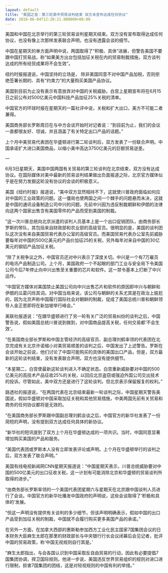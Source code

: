 ```yaml
---
layout: default
title: "美国之音：第三轮美中贸易谈判结束 双方未宣布达成任何协议"
date: 2018-06-04T12:20:21.000000+08:00
---
```


美国和中国在北京举行的第三轮贸易谈判星期天结束。双方没有宣布取得达成任何协议，也没有像上次那样发表联合声明，也没有透露会谈的细节。

中国在星期天的单方面声明中说，两国取得了“积极、具体”进展，但警告美国不要跟中国打贸易战，称“如果美方出台包括加征关税在内的贸易制裁措施，双方谈判达成的所有经贸成果将不会生效”。

纽约时报报道说，中国坚持的立场是， 除非美国同意不对中国产品加税，否则拒绝签署长期的、具有“约束力”的大量购买美国产品协议。

美国到目前为止没有表示有意放弃对中国的关税威胁。白宫上星期宣布将在6月15日之前公布对500亿美元中国科技产品加征25%关税的清单。

中国官方的环球时报在星期天的一篇社评中说，关税和扩大出口，美方不可能二者兼得。

美国商务部长罗斯周日在与中方会谈开始时对记者说：“到目前为止，我们的会议一直都很友好、坦诚，并且涵盖了有关特定出口产品的话题。”

上个月中美贸易代表团在华盛顿进行第二轮谈判后，双方发表了一份联合声明。中国承诺扩大进口美国商品，以缩小美中高达3750亿美元的巨额贸易逆差。

—

6月3日星期天，美国中国两国有关贸易的第三轮谈判在北京结束，双方没有达成协议。在国际媒体对美中最新的贸易谈判结果做出负面报道之际，北京官方媒体似乎是在努力发掘这轮没有协议的会谈的积极意义。

美国《纽约时报》报道说，“美中双方显然相持不下，这就使川普政府面临如何应对中国的工业政策的问题。这一僵局也使两国之间一个棘手的问题悬而未决，这就是中国的通讯设备制造公司中兴的问题。先前中兴因为违反制裁朝鲜和伊朗的法律向这两个国家出售含有美国零件的产品而受到美国的制裁。

“这一次川普总统向北京派遣的谈判人员基本上是一个出口促销团队，由商务部长罗斯的带队，其包括来自财政部和农业部的高级官员。很明显的是，美国的谈判团队这次没有来自美国贸易代表办公室的高级官员。而美国贸易代表办公室先前威胁要每年对中国的500亿美元的产品价加征25的关税，另外每年对来自中国的30亿美元的钢铝产品加征关税。

“除了关税争议之外，中国官员还对中兴表示了深度关切。中兴是一个有7万雇员的电讯产品制造公司。上个月，美国政府一个不起眼的部门工业与安全局下令美国公司今后7年停止向中兴出售至关重要的芯片和软件。这一禁令基本上打断了中兴运作。

“中国官方媒体对美国禁止美国公司向中兴出售芯片和软件的原因即中兴与朝鲜和伊朗的瓜葛闪烁其词。对中国当局来说，该公司与朝鲜的关系尤其是在政治上尴尬的，因为北京声称中国履行国际社会对朝鲜的制裁，促成了美国总统川普和朝鲜领导人金正恩即将在新加坡举行峰会。”

美联社报道说：“在跟华盛顿进行了另一轮有关广泛的贸易纠纷的谈判之后，中国警告说，假如美国总统川普说到做到，对中国商品提高关税，任何交易都‘不会生效’。

“在美国商业部长罗斯和中国主管经济的高级官员、副总理刘鹤率领的代表团在北京完成有关北京许诺缩小对美贸易顺差的谈判之后，中国发出了上述警告。罗斯在会谈开始之前说，他们讨论了中国可能购买的具体的美国出口产品，但是，双方最新的这轮谈判结束，没有发表联合声明，双方也没有提供细节。

“本星期二，白宫使最新这轮谈判进入不确定状态。白宫重新威胁要对中国的500亿美元的高技术产品征收25%的关税，以回应北京盗窃或强迫外国公司交出技术的投诉。尽管如此，美中双方还是进行了这轮谈判。但北京表示保留报复的权利。”

路透社的报道说，“在两国代表在北京结束最新一轮谈判之际，中国星期天警告美国说，假如华盛顿对中国采取加征关税和其他贸易措施，中美两国先前有关贸易和商务的任何协议都将是无效的。

“在美国商务部长罗斯跟中国副总理刘鹤会谈之后，中国官方的新华社发表了一份简短的声明，没有提到双方达成任何具体的新协议。

“新华社的短讯提到了双方上个月在华盛顿达成的一项共识。当时，中国同意显著增加购买美国的产品和服务。

“美国代表团或罗斯本人没有立即发表评论或声明。上个月在华盛顿举行的谈判之后，双方发表了联合声明。”

美国有线电视新闻网CNN星期天报道说：“中国星期天表示，川普总统威胁要对中国的500亿美元的出口征收关税，这一计划有可能消除北京和华盛顿的贸易谈判所取得的进步。”

“由商务部长罗斯率领的一个美国代表团星期六与星期天在北京跟中国谈判人员进行了会谈。中国官方的新华社播发中国政府的声明说，这些会谈取得了‘积极和具体的’发展。

“但这一声明没有提供有关谈判的多少细节，但该声明明确表示，假如中国的出口产品受到加征关税的制裁，中国就不会履行购买更多美国产品的承诺。”

在另外一方面，在加拿大西部的惠斯勒参加西方工业化民主国家7国集团会议的日本财务大臣麻生太郎在那里的财政部长与中央银行行长会议闭幕后会见记者，批评中国的贸易政策，称‘中国无视规则自行其是。’

“麻生太郎指出，与会各国认识到中国采取反自由贸易的行动，因此有必要提倡7国集团协调，捍卫国际规则。他进一步说，美国违反世界贸易组织的规则对进口进行限制，损害7国集团的团结，这是对轻视规则的中国有利的举措。”

